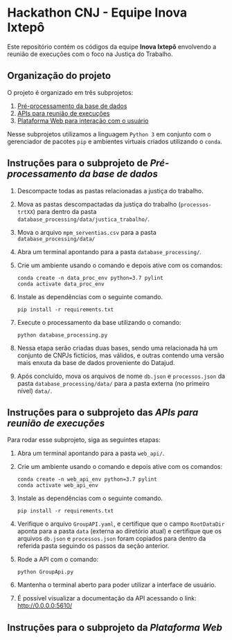 # Hackathon CNJ - Equipe Inova Ixtepô

Este repositório contém os códigos da equipe **Inova Ixtepô** envolvendo a reunião de execuções com o foco na Justiça do Trabalho.

## Organização do projeto

O projeto é organizado em três subprojetos:

1. [Pré-processamento da base de dados](#instruções-para-o-subprojeto-de-pré-processamento-da-base-de-dados)
2. [APIs para reunião de execuções](#instruções-para-o-subprojeto-das-apis-para-reunião-de-execuções)
3. [Plataforma Web para interação com o usuário](#instruções-para-o-subprojeto-da-plataforma-web)

Nesse subprojetos utilizamos a linguagem `Python 3` em conjunto com o gerenciador de pacotes `pip` e ambientes virtuais criados utilizando o `conda`.


## Instruções para o subprojeto de *Pré-processamento da base de dados*

1. Descompacte todas as pastas relacionadas a justiça do trabalho.

1. Mova as pastas descompactadas da justiça do trabalho (`processos-trtXX`) para dentro da pasta `database_processing/data/justica_trabalho/`.

1. Mova o arquivo `mpm_serventias.csv` para a pasta `database_processing/data/`

1. Abra um terminal apontando para a pasta `database_processing/`.

1. Crie um ambiente usando o comando e depois ative com os comandos:

    ```
    conda create -n data_proc_env python=3.7 pylint
    conda activate data_proc_env
    ```

1. Instale as dependências com o seguinte comando.

    ```
    pip install -r requirements.txt
    ```

1. Execute o processamento da base utilizando o comando:

    ```
    python database_processing.py
    ```

1. Nessa etapa serão criadas duas bases, sendo uma relacionada há um conjunto de CNPJs fictícios, mas válidos, e outras contendo uma versão mais enxuta da base de dados proveniente do Datajud.

1. Após concluído, mova os arquivos de nome `db.json` e `processos.json` da pasta `database_processing/data/`  para a pasta externa (no primeiro nível) `data/`. 


## Instruções para o subprojeto das *APIs para reunião de execuções*

Para rodar esse subprojeto, siga as seguintes etapas:

1. Abra um terminal apontando para a pasta `web_api/`.

1. Crie um ambiente usando o comando e depois ative com os comandos:

    ```
    conda create -n web_api_env python=3.7 pylint
    conda activate web_api_env
    ```

1. Instale as dependências com o seguinte comando.

    ```
    pip install -r requirements.txt
    ```

1. Verifique o arquivo `GroupAPI.yaml`, e certifique que o campo `RootDataDir` aponta para a pasta `data` (externa ao diretório atual) e certifique que os arquivos `db.json` e `processos.json` foram copiados para dentro da referida pasta seguindo os passos da seção anterior.

1. Rode a API com o comando:

    ```
    python GroupApi.py
    ```

1. Mantenha o terminal aberto para poder utilizar a interface de usuário.

1. É possível visualizar a documentação da API acessando o link:
   http://0.0.0.0:5610/

## Instruções para o subprojeto da *Plataforma Web*







